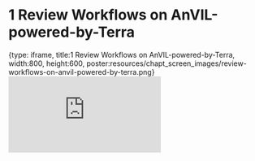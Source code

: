 # 1 Review Workflows on AnVIL-powered-by-Terra
 
{type: iframe, title:1 Review Workflows on AnVIL-powered-by-Terra, width:800, height:600, poster:resources/chapt_screen_images/review-workflows-on-anvil-powered-by-terra.png}
![](https://jhudatascience.org/AnVIL_Book_WDL/review-workflows-on-anvil-powered-by-terra.html)
 

 
